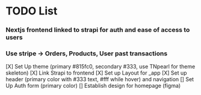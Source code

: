 # TODO List

### Nextjs frontend linked to strapi for auth and ease of access to users

### Use stripe -> Orders, Products, User past transactions

[X] Set Up theme (primary #815fc0, secondary #333, use TNpearl for theme skeleton)
[X] Link Strapi to frontend
[X] Set up Layout for \_app
[X] Set up header (primary color with #333 text, #fff while hover) and navigation
[] Set Up Auth form (primary color)
[] Establish design for homepage (figma)
